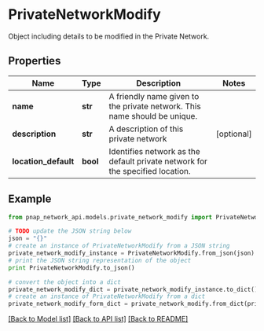 # PrivateNetworkModify

Object including details to be modified in the Private Network.

## Properties

Name | Type | Description | Notes
------------ | ------------- | ------------- | -------------
**name** | **str** | A friendly name given to the private network. This name should be unique. | 
**description** | **str** | A description of this private network | [optional] 
**location_default** | **bool** | Identifies network as the default private network for the specified location. | 

## Example

```python
from pnap_network_api.models.private_network_modify import PrivateNetworkModify

# TODO update the JSON string below
json = "{}"
# create an instance of PrivateNetworkModify from a JSON string
private_network_modify_instance = PrivateNetworkModify.from_json(json)
# print the JSON string representation of the object
print PrivateNetworkModify.to_json()

# convert the object into a dict
private_network_modify_dict = private_network_modify_instance.to_dict()
# create an instance of PrivateNetworkModify from a dict
private_network_modify_form_dict = private_network_modify.from_dict(private_network_modify_dict)
```
[[Back to Model list]](../README.md#documentation-for-models) [[Back to API list]](../README.md#documentation-for-api-endpoints) [[Back to README]](../README.md)


